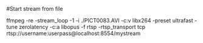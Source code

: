 #Start stream from file

ffmpeg -re -stream_loop -1 -i ./PICT0083.AVI -c:v libx264 -preset ultrafast -tune zerolatency -c:a libopus -f rtsp -rtsp_transport tcp rtsp://username:userpass@localhost:8554/mystream